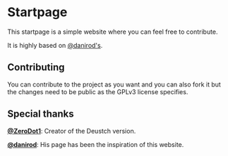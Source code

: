 # Startpage
This startpage is a simple website where you can feel free to contribute.

It is highly based on [@danirod's](https://github.com/danirod/startpage).

## Contributing
You can contribute to the project as you want and you can also fork it but the changes need to be public as the GPLv3 license specifies.

## Special thanks
**[@ZeroDot1](https://github.com/ZeroDot1)**: Creator of the Deustch version.

**[@danirod](https://github.com/danirod)**: His page has been the inspiration of this website.
